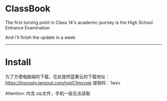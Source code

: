 # ClassBook
The first turning point in Class 14's academic journey is the High School Entrance Examination

And i'll finish the update in a week

---
<!-- 水平分割线 -->

# Install
为了方便电脑端的下载，在此提供蓝奏云的下载地址：https://lovcoxin.lanzout.com/ivpjC1mcvsje 提取码：1wzv

Attention: 内含.zip文件，手机一般无法读取
